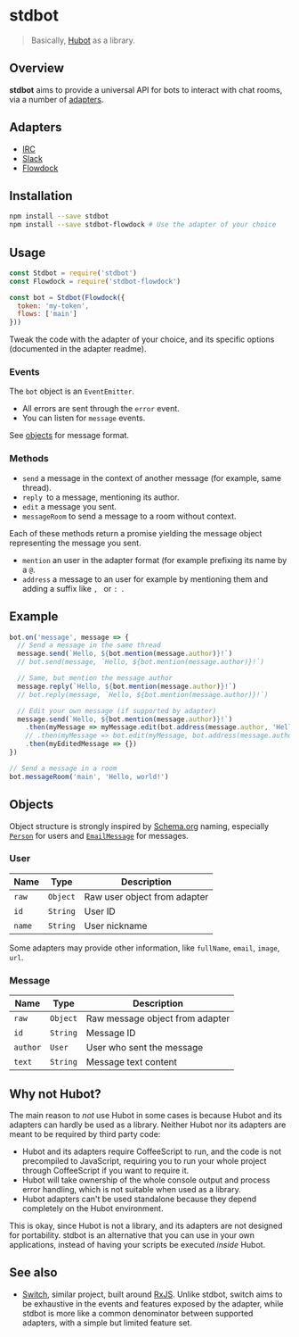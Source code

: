 # stdbot

> Basically, [Hubot][hubot] as a library.

[hubot]: https://hubot.github.com/

## Overview

**stdbot** aims to provide a universal API for bots to interact with
chat rooms, via a number of [adapters](#adapters).

## Adapters

* [IRC](https://github.com/stdbot/irc)
* [Slack](https://github.com/stdbot/slack)
* [Flowdock](https://github.com/stdbot/flowdock)

## Installation

```sh
npm install --save stdbot
npm install --save stdbot-flowdock # Use the adapter of your choice
```

## Usage

```js
const Stdbot = require('stdbot')
const Flowdock = require('stdbot-flowdock')

const bot = Stdbot(Flowdock({
  token: 'my-token',
  flows: ['main']
}))
```

Tweak the code with the adapter of your choice, and its specific options
(documented in the adapter readme).

### Events

The `bot` object is an `EventEmitter`.

* All errors are sent through the `error` event.
* You can listen for `message` events.

See [objects](#objects) for message format.

### Methods

* `send` a message in the context of another message (for
  example, same thread).
* `reply `to a message, mentioning its author.
* `edit` a message you sent.
* `messageRoom` to send a message to a room without context.

Each of these methods return a promise yielding the message object
representing the message you sent.

* `mention` an user in the adapter format (for example prefixing its
  name by a `@`.
* `address` a message to an user for example by mentioning them and
  adding a suffix like `, ` or `: `.

## Example

```js
bot.on('message', message => {
  // Send a message in the same thread
  message.send(`Hello, ${bot.mention(message.author)}!`)
  // bot.send(message, `Hello, ${bot.mention(message.author)}!`)

  // Same, but mention the message author
  message.reply(`Hello, ${bot.mention(message.author)}!`)
  // bot.reply(message, `Hello, ${bot.mention(message.author)}!`)

  // Edit your own message (if supported by adapter)
  message.send(`Hello, ${bot.mention(message.author)}!`)
    .then(myMessage => myMessage.edit(bot.address(message.author, 'Hello!')))
    // .then(myMessage => bot.edit(myMessage, bot.address(message.author, 'Hello!')))
    .then(myEditedMessage => {})
})

// Send a message in a room
bot.messageRoom('main', 'Hello, world!')
```

## Objects

Object structure is strongly inspired by [Schema.org][schema]
naming, especially [`Person`][schema-person] for users and
[`EmailMessage`][schema-email] for messages.

[schema]: https://schema.org/
[schema-person]: https://schema.org/Person
[schema-email]: https://schema.org/EmailMessage

### User

| Name       | Type     | Description                  |
|------------|----------|------------------------------|
| `raw`      | `Object` | Raw user object from adapter |
| `id`       | `String` | User ID                      |
| `name`     | `String` | User nickname                |

Some adapters may provide other information, like `fullName`, `email`,
`image`, `url`.

### Message

| Name     | Type     | Description                     |
|----------|----------|---------------------------------|
| `raw`    | `Object` | Raw message object from adapter |
| `id`     | `String` | Message ID                      |
| `author` | `User`   | User who sent the message       |
| `text`   | `String` | Message text content            |

## Why not Hubot?

The main reason to *not* use Hubot in some cases is because Hubot and
its adapters can hardly be used as a library. Neither Hubot nor its
adapters are meant to be required by third party code:

* Hubot and its adapters require CoffeeScript to run, and the code is
  not precompiled to JavaScript, requiring you to run your whole project
  through CoffeeScript if you want to require it.
* Hubot will take ownership of the whole console output and process
  error handling, which is not suitable when used as a library.
* Hubot adapters can't be used standalone because they depend completely
  on the Hubot environment.

This is okay, since Hubot is not a library, and its adapters are not
designed for portability. stdbot is an alternative that you can use in
your own applications, instead of having your scripts be executed
*inside* Hubot.

## See also

* [Switch][switch], similar project, built around [RxJS][rxjs]. Unlike
  stdbot, switch aims to be exhaustive in the events and features
  exposed by the adapter, while stdbot is more like a common denominator
  between supported adapters, with a simple but limited feature set.

[switch]: https://github.com/broidhq/switch
[rxjs]: https://github.com/Reactive-Extensions/RxJS
